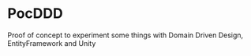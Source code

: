 # PocDDD

Proof of concept to experiment some things with Domain Driven Design, EntityFramework and Unity